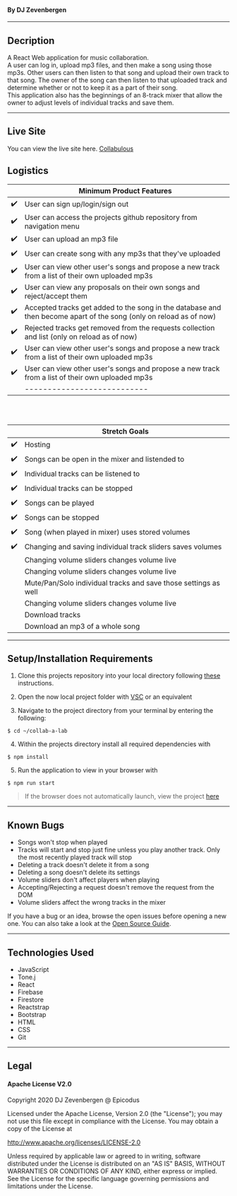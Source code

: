 ![]()
<br />

#### By DJ Zevenbergen

<hr/>

## Decription

A React Web application for music collaboration. <br>
A user can log in, upload mp3 files, and then make a song using those mp3s.
Other users can then listen to that song and upload their own track to that song. 
The owner of the song can then listen to that uploaded track and determine whether or not to keep it as a part of their song.
<br>
This application also has the beginnings of an 8-track mixer that allow the owner to adjust levels of individual tracks and save them. 
<hr />

## Live Site
You can view the live site here. [Collabulous](https://collab-a-lab.web.app)

## Logistics

|                    | Minimum Product Features                                            |
| ------------------ | ------------------------------------------------------------------- |
| :heavy_check_mark: | User can sign up/login/sign out                                               |
| :heavy_check_mark: | User can access the projects github repository from navigation menu |
| :heavy_check_mark: | User can upload an mp3 file                   |
| :heavy_check_mark: | User can create song with any mp3s that they've uploaded        |
| :heavy_check_mark: | User can view other user's songs and propose a new track from a list of their own uploaded mp3s            |
| :heavy_check_mark: | User can view any proposals on their own songs and reject/accept them           |
| :heavy_check_mark: | Accepted tracks get added to the song in the database and then become apart of the song (only on reload as of now)            |
| :heavy_check_mark: | Rejected tracks get removed from the requests collection and list (only on reload as of now)            |
| :heavy_check_mark: | User can view other user's songs and propose a new track from a list of their own uploaded mp3s            |
| :heavy_check_mark: | User can view other user's songs and propose a new track from a list of their own uploaded mp3s            |
|                    | ---------------------------   |

<br/>
<br/>

|                    | Stretch Goals                                           |
| ------------------ | ------------------------------------------------------- |
| :heavy_check_mark: | Hosting                                                 |
| :heavy_check_mark: | Songs can be open in the mixer and listended to                                    |
| :heavy_check_mark: | Individual tracks can be listened to  |
| :heavy_check_mark: | Individual tracks can be stopped  |
| :heavy_check_mark: | Songs can be played         |
| :heavy_check_mark: | Songs can be stopped         |
| :heavy_check_mark: | Song (when played in mixer) uses stored volumes         |
| :heavy_check_mark: | Changing and saving individual track sliders saves volumes        |
|                    | Changing volume sliders changes volume live    |
|                    | Changing volume sliders changes volume live    |
|                    | Mute/Pan/Solo individual tracks and save those settings as well   |
|                    | Changing volume sliders changes volume live    |
|                    | Download tracks    |
|                    | Download an mp3 of a whole song    |



<hr />

## Setup/Installation Requirements

1. Clone this projects repository into your local directory following [these](https://www.linode.com/docs/development/version-control/how-to-install-git-and-clone-a-github-repository/) instructions.

2. Open the now local project folder with [VSC](https://code.visualstudio.com/Download) or an equivalent

3. Navigate to the project directory from your terminal by entering the following:

```
$ cd ~/collab-a-lab
```

4. Within the projects directory install all required dependencies with

```
$ npm install
```

5. Run the application to view in your browser with

```
$ npm run start
```

> If the browser does not automatically launch, view the project [here](https://localhost:3000)

<hr/>

## Known Bugs

- Songs won't stop when played
- Tracks will start and stop just fine unless you play another track. Only the most recently played track will stop
- Deleting a track doesn't delete it from a song
- Deleting a song doesn't delete its settings
- Volume sliders don't affect players when playing
- Accepting/Rejecting a request doesn't remove the request from the DOM
- Volume sliders affect the wrong tracks in the mixer

If you have a bug or an idea, browse the open issues before opening a new one. You can also take a look at the [Open Source Guide](https://opensource.guide/).

<hr/>

## Technologies Used


- JavaScript
- Tone.j
- React
- Firebase
- Firestore
- Reactstrap
- Bootstrap
- HTML
- CSS
- Git

<hr/>

## Legal

#### Apache License V2.0

Copyright 2020 DJ Zevenbergen @ Epicodus

Licensed under the Apache License, Version 2.0 (the "License");
you may not use this file except in compliance with the License.
You may obtain a copy of the License at

http://www.apache.org/licenses/LICENSE-2.0

Unless required by applicable law or agreed to in writing, software
distributed under the License is distributed on an "AS IS" BASIS,
WITHOUT WARRANTIES OR CONDITIONS OF ANY KIND, either express or implied.
See the License for the specific language governing permissions and
limitations under the License.

